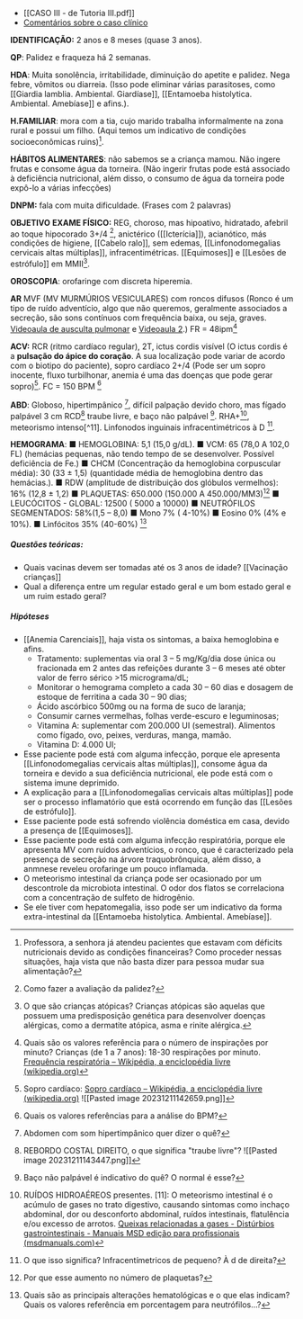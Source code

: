 * [[CASO III - de Tutoria III.pdf]]
* [Comentários sobre o caso clínico](https://youtu.be/t3RJe4Hkdko)

__IDENTIFICAÇÃO:__ 2 anos e 8 meses (quase 3 anos). 

__QP__: Palidez e fraqueza há 2 semanas. 

**HDA**: Muita sonolência, irritabilidade, diminuição do apetite e palidez. Nega febre, vômitos ou diarreia. (Isso pode eliminar várias parasitoses, como [[Giardia lamblia. Ambiental. Giardíase]], [[Entamoeba histolytica. Ambiental. Amebíase]] e afins.). 

**H.FAMILIAR**: mora com a tia, cujo marido trabalha informalmente na zona rural e possui um filho. (Aqui temos um indicativo de condições socioeconômicas ruins)[^1]. 

**HÁBITOS ALIMENTARES**: não sabemos se a criança mamou. Não ingere frutas e consome água da torneira. (Não ingerir frutas pode está associado à deficiência nutricional, além disso, o consumo de água da torneira pode expô-lo a várias infecções)

**DNPM:** fala com muita dificuldade. (Frases com 2 palavras)

**OBJETIVO**
**EXAME FÍSICO:** REG, choroso, mas hipoativo, hidratado, afebril ao toque hipocorado 3+/4 [^2], anictérico ([[Icterícia]]), acianótico, más condições de higiene, [[Cabelo ralo]], sem edemas, [[Linfonodomegalias cervicais altas múltiplas]], infracentimétricas. [[Equimoses]] e [[Lesões de estrófulo]] em MMII[^3].

**OROSCOPIA**: orofaringe com discreta hiperemia.

**AR** MVF (MV MURMÚRIOS VESICULARES) com roncos difusos (Ronco é um tipo de ruído adventício, algo que não queremos, geralmente associados a secreção, são sons contínuos com frequência baixa, ou seja, graves. [Videoaula de ausculta pulmonar](https://youtu.be/DfNxsgXf4j8?si=41OCrmmmAS5uHRhm) e [Videoaula 2](https://youtu.be/A274qdnqSP0?si=LAQspbsWAWt7I_DM).) FR = 48ipm[^4]

**ACV:** RCR (ritmo cardíaco regular), 2T, ictus cordis visível (O ictus cordis é a **pulsação do ápice do coração**. A sua localização pode variar de acordo com o biotipo do paciente), sopro cardíaco 2+/4 (Pode ser um sopro inocente, fluxo turbilhonar, anemia é uma das doenças que pode gerar sopro)[^5]. FC = 150 BPM [^6] 

**ABD**: Globoso, hipertimpânico [^7], difícil palpação devido choro, mas fígado palpável 3 cm RCD[^8] traube livre, e baço não palpável [^9]. RHA+[^10], meteorismo intenso[^11]. Linfonodos inguinais infracentimétricos à D [^12].

**HEMOGRAMA**:
■ HEMOGLOBINA: 5,1 (15,0 g/dL). ■ VCM: 65 (78,0 A 102,0 FL) (hemácias pequenas, não tendo tempo de se desenvolver. Possível deficiência de Fe.) ■ CHCM (Concentração da hemoglobina corpuscular média): 30 (33 ± 1,5) (quantidade média de hemoglobina dentro das hemácias.). ■ RDW (amplitude de distribuição dos glóbulos vermelhos): 16% (12,8 ± 1,2) ■ PLAQUETAS: 650.000 (150.000 A 450.000/MM3)[^14] ■ LEUCÓCITOS - GLOBAL: 12500 ( 5000 a 10000) ■ NEUTRÓFILOS SEGMENTADOS: 58%(1,5 – 8,0) ■ Mono 7% ( 4-10%) ■ Eosino 0% (4% e 10%). ■ Linfócitos 35% (40-60%) [^13] 
##### Questões teóricas:
* Quais vacinas devem ser tomadas até os 3 anos de idade? [[Vacinação crianças]]
* Qual a diferença entre um regular estado geral e um bom estado geral e um ruim estado geral? 
##### Hipóteses
* [[Anemia Carenciais]], haja vista os sintomas, a baixa hemoglobina e afins. 
	* Tratamento: suplementas via oral 3 – 5 mg/Kg/dia dose única ou fracionada em 2 antes das refeições durante 3 – 6 meses até obter valor de ferro sérico >15 micrograma/dL;
	* Monitorar o hemograma completo a cada 30 – 60 dias e dosagem de estoque de ferritina a cada 30 – 90 dias;
	- Ácido ascórbico 500mg ou na forma de suco de laranja;
	- Consumir carnes vermelhas, folhas verde-escuro e leguminosas;
	- Vitamina A: suplementar com 200.000 UI (semestral). Alimentos como fígado, ovo, peixes, verduras, manga, mamão. 
	- Vitamina D: 4.000 UI;
* Esse paciente pode está com alguma infecção, porque ele apresenta [[Linfonodomegalias cervicais altas múltiplas]], consome água da torneira e devido a sua deficiência nutricional, ele pode está com o sistema imune deprimido. 
* A explicação para a [[Linfonodomegalias cervicais altas múltiplas]] pode ser o processo inflamatório que está ocorrendo em função das [[Lesões de estrófulo]].
* Esse paciente pode está sofrendo violência doméstica em casa, devido a presença de [[Equimoses]]. 
* Esse paciente pode está com alguma infecção respiratória, porque ele apresenta MV com ruídos adventícios, o ronco, que é caracterizado pela presença de secreção na árvore traquobrônquica, além disso, a anmnese reveleu orofaringe um pouco inflamada. 
* O meteorismo intestinal da criança pode ser ocasionado por um descontrole da microbiota intestinal. O odor dos flatos se correlaciona com a concentração de sulfeto de hidrogênio.
* Se ele tiver com hepatomegalia, isso pode ser um indicativo da forma extra-intestinal da [[Entamoeba histolytica. Ambiental. Amebíase]].

[^1]: Professora, a senhora já atendeu pacientes que estavam com déficits nutricionais devido as condições financeiras? Como proceder nessas situações, haja vista que não basta dizer para pessoa mudar sua alimentação? 
[^2]: Como fazer a avaliação da palidez? 
[^3]: O que são crianças atópicas? Crianças atópicas são aquelas que possuem uma predisposição genética para desenvolver doenças alérgicas, como a dermatite atópica, asma e rinite alérgica.
[^4]: Quais são os valores referência para o número de inspirações por minuto? Crianças (de 1 a 7 anos): 18-30 respirações por minuto. [Frequência respiratória – Wikipédia, a enciclopédia livre (wikipedia.org)](https://pt.wikipedia.org/wiki/Frequ%C3%AAncia_respirat%C3%B3ria#:~:text=A%20frequ%C3%AAncia%20respirat%C3%B3ria%20normal%20dos%20seres%20humanos%20em,10-30%20respira%C3%A7%C3%B5es%20por%20minuto%3B%20%5B%203%5D%20Mais%20itens)
[^5]: Sopro cardíaco: [Sopro cardíaco – Wikipédia, a enciclopédia livre (wikipedia.org)](https://pt.wikipedia.org/wiki/Sopro_card%C3%ADaco) ![[Pasted image 20231211142659.png]]
[^6]: Quais os valores referências para a análise do BPM? 
[^7]: Abdomen com som hipertimpânico quer dizer o quê? 
[^8]: REBORDO COSTAL DIREITO, o que significa "traube livre"? ![[Pasted image 20231211143447.png]]
[^9]: Baço não palpável é indicativo do quê? O normal é esse?
[^10]: RUÍDOS HIDROAÉREOS presentes. 
[11]: O meteorismo intestinal é o acúmulo de gases no trato digestivo, causando sintomas como inchaço abdominal, dor ou desconforto abdominal, ruídos intestinais, flatulência e/ou excesso de arrotos. [Queixas relacionadas a gases - Distúrbios gastrointestinais - Manuais MSD edição para profissionais (msdmanuals.com)](https://www.msdmanuals.com/pt-br/profissional/dist%C3%BArbios-gastrointestinais/sintomas-dos-dist%C3%BArbios-gastrointestinais/queixas-relacionadas-a-gases)
[^12]: O que isso significa? Infracentímetricos de pequeno? À d de direita? 
[^13]: Quais são as principais alterações hematológicas e o que elas indicam? Quais os valores referência em porcentagem para neutrófilos...? 
[^14]: Por que esse aumento no número de plaquetas? 